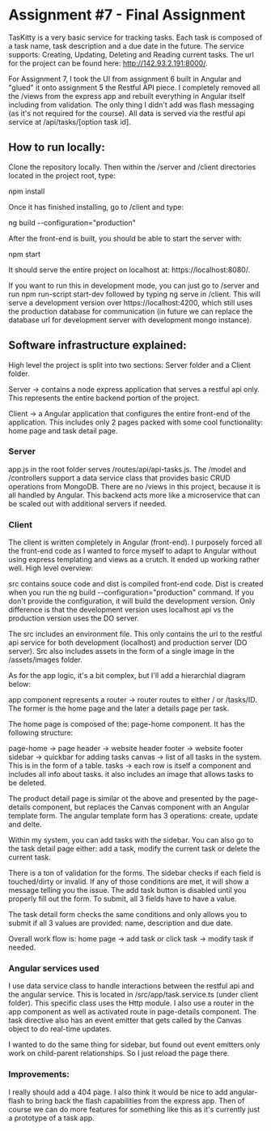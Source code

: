 # Assignment #7 - Final Assignment

TasKitty is a very basic service for tracking tasks.  Each task is composed of a task name, task description and a due date in the future.  The service supports: Creating, Updating, Deleting and Reading current tasks.  The url for the project can be found here: http://142.93.2.191:8000/.

For Assignment 7, I took the UI from assignment 6 built in Angular and "glued" it onto assignment 5 the Restful API piece.  I completely removed all the /views from the express app and rebuilt everything in Angular itself including from validation.  The only thing I didn't add was flash messaging (as it's not required for the course).  All data is served via the restful api service at /api/tasks/[option task id].

## How to run locally:

Clone the repository locally.  Then within the /server and /client directories located in the project root, type:

npm install

Once it has finished installing, go to /client and type:

ng build --configuration="production"

After the front-end is built, you should be able to start the server with:

npm start

It should serve the entire project on localhost at: https://localhost:8080/.

If you want to run this in development mode, you can just go to /server and run npm run-script start-dev followed by typing ng serve in /client.  This will serve a development version over https://localhost:4200, which still uses the production database for communication (in future we can replace the database url for development server with development mongo instance).

## Software infrastructure explained:

High level the project is split into two sections:  Server folder and a Client folder.

Server -> contains a node express application that serves a restful api only.  This represents the entire backend portion of the project.

Client -> a Angular application that configures the entire front-end of the application.  This includes only 2 pages packed with some cool functionality: home page and task detail page.


### Server

app.js in the root folder serves /routes/api/api-tasks.js.  The /model and /controllers support a data service class that provides basic CRUD operations from MongoDB.  There are no /views in this project, because it is all handled by Angular.  This backend acts more like a microservice that can be scaled out with additional servers if needed.

### Client

The client is written completely in Angular (front-end).  I purposely forced all the front-end code as I wanted to force myself to adapt to Angular without using express templating and views as a crutch.  It ended up working rather well.  High level overview:

src contains souce code and dist is compiled front-end code.  Dist is created when you run the ng build --configuration="production" command.  If you don't provide the configuration, it will build the development version.  Only difference is that the development version uses localhost api vs the production version uses the DO server.

The src includes an environment file.  This only contains the url to the restful api service for both development (localhost) and production server (DO server).  Src also includes assets in the form of a single image in the /assets/images folder.

As for the app logic, it's a bit complex, but I'll add a hierarchial diagram below:

app component represents a router -> router routes to either / or /tasks/ID.  The former is the home page and the later a details page per task.  

The home page is composed of the: page-home component.  It has the following structure:

page-home -> page
    header -> website header
    footer -> website footer
    sidebar -> quickbar for adding tasks
    canvas -> list of all tasks in the system.  This is in the form of a table.
        tasks -> each row is itself a component and includes all info about tasks.  it also includes an image that allows tasks to be deleted.

The product detail page is similar ot the above and presented by the page-details component, but replaces the Canvas component with an Angular template form.  The angular template form has 3 operations: create, update and delte.

Within my system, you can add tasks with the sidebar.  You can also go to the task detail page either: add a task, modify the current task or delete the current task.  

There is a ton of validation for the forms.  The sidebar checks if each field is touched/dirty or invalid.  If any of those conditions are met, it will show a message telling you the issue.  The add task button is disabled until you properly fill out the form.  To submit, all 3 fields have to have a value.

The task detail form checks the same conditions and only allows you to submit if all 3 values are provided: name, description and due date.

Overall work flow is: home page -> add task or click task -> modify task if needed.

### Angular services used

I use data service class to handle interactions between the restful api and the angular service.  This is located in /src/app/task.service.ts (under client folder).  This specific class uses the Http module.  I also use a router in the app component as well as activated route in page-details component.  The task directive also has an event emitter that gets called by the Canvas object to do real-time updates.

I wanted to do the same thing for sidebar, but found out event emitters only work on child-parent relationships.  So I just reload the page there.  

### Improvements:

I really should add a 404 page.  I also think it would be nice to add angular-flash to bring back the flash capabilities from the express app.  Then of course we can do more features for something like this as it's currently just a prototype of a task app.